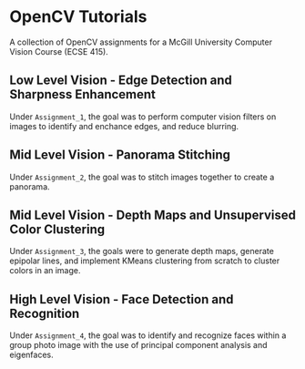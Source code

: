 # OpenCV Tutorials
A collection of OpenCV assignments for a McGill University Computer Vision Course (ECSE 415).

## Low Level Vision - Edge Detection and Sharpness Enhancement
Under `Assignment_1`, the goal was to perform computer vision filters on images to identify and enchance edges, and reduce blurring.

## Mid Level Vision - Panorama Stitching
Under `Assignment_2`, the goal was to stitch images together to create a panorama.

## Mid Level Vision - Depth Maps and Unsupervised Color Clustering
Under `Assignment_3`, the goals were to generate depth maps, generate epipolar lines, and implement KMeans clustering from scratch to cluster colors in an image.

## High Level Vision - Face Detection and Recognition
Under `Assignment_4`, the goal was to identify and recognize faces within a group photo image with the use of principal component analysis and eigenfaces.
